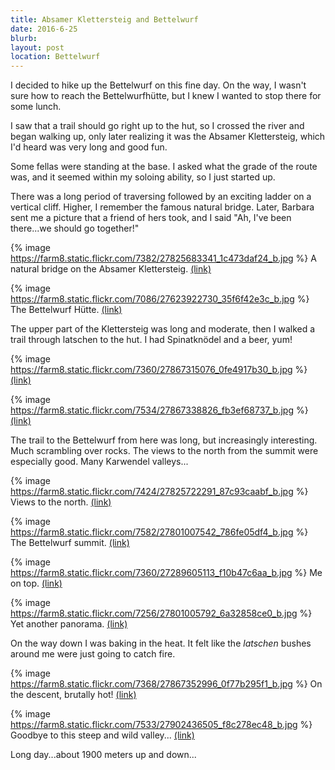 ```yaml
---
title: Absamer Klettersteig and Bettelwurf
date: 2016-6-25
blurb: 
layout: post
location: Bettelwurf
---
```


I decided to hike up the Bettelwurf on this fine day. On the way, I wasn't sure
how to reach the Bettelwurfhütte, but I knew I wanted to stop there for some lunch.

I saw that a trail should go right up to the hut, so I crossed the river
and began walking up, only later realizing it was the Absamer Klettersteig,
which I'd heard was very long and good fun.

Some fellas were standing at the base. I asked what the grade of the route
was, and it seemed within my soloing ability, so I just started up.

There was a long period of traversing followed by an exciting ladder on a
vertical cliff. Higher, I remember the famous natural bridge.
Later, Barbara sent me a picture that a friend of hers took, and I said
"Ah, I've been there...we should go together!"

{% image https://farm8.static.flickr.com/7382/27825683341_1c473daf24_b.jpg %}
A natural bridge on the Absamer Klettersteig.
<a href='https://www.flickr.com/photos/55338612@N00/27825683341'>(link)</a>



{% image https://farm8.static.flickr.com/7086/27623922730_35f6f42e3c_b.jpg %}
The Bettelwurf Hütte.
<a href='https://www.flickr.com/photos/55338612@N00/27623922730'>(link)</a>

The upper part of the Klettersteig was long and moderate, then I walked
a trail through latschen to the hut. I had Spinatknödel and a beer, yum!

{% image https://farm8.static.flickr.com/7360/27867315076_0fe4917b30_b.jpg %}
<a href='https://www.flickr.com/photos/55338612@N00/27867315076'>(link)</a>



{% image https://farm8.static.flickr.com/7534/27867338826_fb3ef68737_b.jpg %}
<a href='https://www.flickr.com/photos/55338612@N00/27867338826'>(link)</a>

The trail to the Bettelwurf from here was long, but increasingly
interesting. Much scrambling over rocks. The views to the north from the summit
were especially good. Many Karwendel valleys...

{% image https://farm8.static.flickr.com/7424/27825722291_87c93caabf_b.jpg %}
Views to the north.
<a href='https://www.flickr.com/photos/55338612@N00/27825722291'>(link)</a>



{% image https://farm8.static.flickr.com/7582/27801007542_786fe05df4_b.jpg %}
The Bettelwurf summit.
<a href='https://www.flickr.com/photos/55338612@N00/27801007542'>(link)</a>



{% image https://farm8.static.flickr.com/7360/27289605113_f10b47c6aa_b.jpg %}
Me on top.
<a href='https://www.flickr.com/photos/55338612@N00/27289605113'>(link)</a>



{% image https://farm8.static.flickr.com/7256/27801005792_6a32858ce0_b.jpg %}
Yet another panorama.
<a href='https://www.flickr.com/photos/55338612@N00/27801005792'>(link)</a>

On the way down I was baking in the heat. It felt like the _latschen_
bushes around me were just going to catch fire.

{% image https://farm8.static.flickr.com/7368/27867352996_0f77b295f1_b.jpg %}
On the descent, brutally hot!
<a href='https://www.flickr.com/photos/55338612@N00/27867352996'>(link)</a>



{% image https://farm8.static.flickr.com/7533/27902436505_f8c278ec48_b.jpg %}
Goodbye to this steep and wild valley...
<a href='https://www.flickr.com/photos/55338612@N00/27902436505'>(link)</a>

Long day...about 1900 meters up and down...

